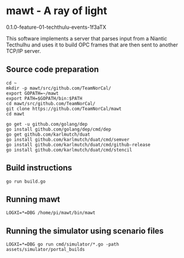 # mawt - A ray of light

<repo-version>0.1.0-feature-01-techthulu-events-1f3aTX</repo-version>

This software implements a server that parses input from a Niantic Tecthulhu and uses it to build OPC frames that are then sent to another TCP/IP server.

## Source code preparation

```shell
cd ~
mkdir -p mawt/src/github.com/TeamNorCal/
export GOPATH=~/mawt
export PATH=$GOPATH/bin:$PATH
cd mawt/src/github.com/TeamNorCal/
git clone https://github.com/TeamNorCal/mawt
cd mawt
```

```shell
go get -u github.com/golang/dep
go install github.com/golang/dep/cmd/dep
go get github.com/karlmutch/duat
go install github.com/karlmutch/duat/cmd/semver
go install github.com/karlmutch/duat/cmd/github-release
go install github.com/karlmutch/duat/cmd/stencil
```

## Build instructions

```shell
go run build.go
```

## Running mawt

```shell
LOGXI=*=DBG /home/pi/mawt/bin/mawt
```

## Running the simulator using scenario files

```shell
LOGXI=*=DBG go run cmd/simulator/*.go -path assets/simulator/portal_builds
```
